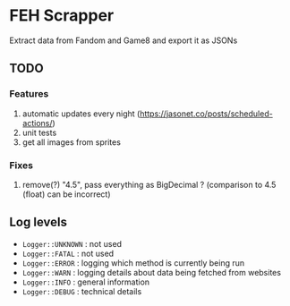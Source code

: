 # FEH Scrapper

Extract data from Fandom and Game8 and export it as JSONs

## TODO

### Features

1. automatic updates every night (https://jasonet.co/posts/scheduled-actions/)
1. unit tests
1. get all images from sprites

### Fixes

1. remove(?) "4.5", pass everything as BigDecimal ? (comparison to 4.5 (float) can be incorrect)

## Log levels

- `Logger::UNKNOWN` : not used
- `Logger::FATAL` : not used
- `Logger::ERROR` : logging which method is currently being run
- `Logger::WARN` : logging details about data being fetched from websites
- `Logger::INFO` : general information
- `Logger::DEBUG` : technical details

